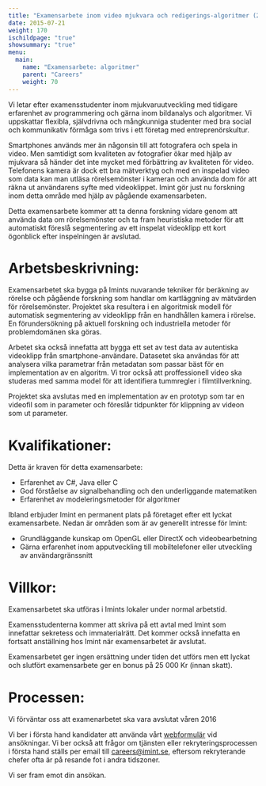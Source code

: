 ```yaml
---
title: "Examensarbete inom video mjukvara och redigerings-algoritmer (20v)"
date: 2015-07-21
weight: 170
ischildpage: "true"
showsummary: "true"
menu:
  main:
    name: "Examensarbete: algoritmer"
    parent: "Careers"
    weight: 70
---
```

Vi letar efter examensstudenter inom mjukvaruutveckling med tidigare erfarenhet av programmering och gärna inom bildanalys och algoritmer. Vi uppskattar flexibla, självdrivna och mångkunniga studenter med bra social och kommunikativ förmåga som trivs i ett företag med entreprenörskultur.<!--more-->

Smartphones används mer än någonsin till att fotografera och spela in video. Men samtidigt som kvaliteten av fotografier ökar med hjälp av mjukvara så händer det inte mycket med förbättring av kvaliteten för video. Telefonens kamera är dock ett bra mätverktyg och med en inspelad video som data kan man utläsa rörelsemönster i kameran och använda dom för att räkna ut användarens syfte med videoklippet. Imint gör just nu forskning inom detta område med hjälp av pågående examensarbeten.

Detta examensarbete kommer att ta denna forskning vidare genom att använda data om rörelsemönster och ta fram heuristiska metoder för att automatiskt föreslå segmentering av ett inspelat videoklipp ett kort ögonblick efter inspelningen är avslutad.

# Arbetsbeskrivning:

Examensarbetet ska bygga på Imints nuvarande tekniker för beräkning av rörelse och pågående forskning som handlar om kartläggning av mätvärden för rörelsemönster. Projektet ska resultera i en algoritmisk modell för automatisk segmentering av videoklipp från en handhållen kamera i rörelse. En förundersökning på aktuell forskning och industriella metoder för problemdomänen ska göras.

Arbetet ska också innefatta att bygga ett set av test data av autentiska videoklipp från smartphone-användare. Datasetet ska användas för att analysera vilka parametrar från metadatan som passar bäst för en implementation av en algoritm. Vi tror också att proffessionell video ska studeras med samma model för att identifiera tummregler i filmtillverkning.

Projektet ska avslutas med en implementation av en prototyp som tar en videofil som in parameter och föreslår tidpunkter för klippning av videon som ut parameter.

# Kvalifikationer:

Detta är kraven för detta examensarbete:

- Erfarenhet av C#, Java eller C
- God förståelse av signalbehandling och den underliggande matematiken
- Erfarenhet av modeleringsmetoder för algoritmer

Ibland erbjuder Imint en permanent plats på företaget efter ett lyckat examensarbete. Nedan är områden som är av generellt intresse för Imint:

- Grundläggande kunskap om OpenGL eller DirectX och videobearbetning
- Gärna erfarenhet inom apputveckling till mobiltelefoner eller utveckling av användargränssnitt

# Villkor:

Examensarbetet ska utföras i Imints lokaler under normal arbetstid.

Examensstudenterna kommer att skriva på ett avtal med Imint som innefattar sekretess och immaterialrätt. Det kommer också innefatta en fortsatt anställning hos Imint när examensarbetet är avslutat.

Examensarbetet ger ingen ersättning under tiden det utförs men ett lyckat och slutfört examensarbete ger en bonus på 25 000 Kr (innan skatt).

# Processen:

Vi förväntar oss att examenarbetet ska vara avslutat våren 2016

Vi ber i första hand kandidater att använda vårt [webformulär](/careers/jobApplication/) vid ansökningar. Vi ber också att frågor om tjänsten eller rekryteringsprocessen i första hand ställs per email till [careers@imint.se](mailto:careers@imint.se), eftersom rekryterande chefer ofta är på resande fot i andra tidszoner.

Vi ser fram emot din ansökan.
